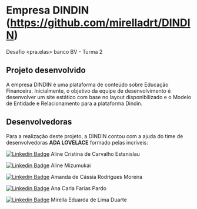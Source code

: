 # Empresa DINDIN (https://github.com/mirelladrt/DINDIN) 

Desafio &lt;pra.elas> banco BV - Turma 2


## Projeto desenvolvido


A empresa DINDIN é uma plataforma de conteúdo sobre Educação Financeira.
Inicialmente, o objetivo da equipe de desenvolvimento é desenvolver um site estático com base no layout disponibilizado e o Modelo de Entidade e Relacionamento para a plataforma Dindin.


## Desenvolvedoras 


Para a realização deste projeto, a DINDIN contou com a ajuda do time de desenvolvedoras <b>ADA LOVELACE</b> formado pelas incríveis:

[![Linkedin Badge](https://img.shields.io/badge/-LinkedIn-blue?style=flat-square&logo=Linkedin&logoColor=white&link=https://www.linkedin.com/in/aline-carvalho-b94931207/)](https://www.linkedin.com/in/aline-carvalho-b94931207/) Aline Cristina de Carvalho Estanislau

[![Linkedin Badge](https://img.shields.io/badge/-LinkedIn-blue?style=flat-square&logo=Linkedin&logoColor=white&link=https://www.linkedin.com/in/alinemizumukai/)](https://www.linkedin.com/in/alinemizumukai/) Aline Mizumukai

[![Linkedin Badge](https://img.shields.io/badge/-LinkedIn-blue?style=flat-square&logo=Linkedin&logoColor=white&link=https://www.linkedin.com/in/amanda-moreira-ba865672/)](https://www.linkedin.com/in/amanda-moreira-ba865672/) Amanda de Cássia Rodrigues Moreira

[![Linkedin Badge](https://img.shields.io/badge/-LinkedIn-blue?style=flat-square&logo=Linkedin&logoColor=white&link=https://www.linkedin.com/in/anacarlafp/)](https://www.linkedin.com/in/anacarlafp/) Ana Carla Farias Pardo

[![Linkedin Badge](https://img.shields.io/badge/-LinkedIn-blue?style=flat-square&logo=Linkedin&logoColor=white&link=https://www.linkedin.com/in/mirella-duarte-aa3527208/)](https://www.linkedin.com/in/mirella-duarte-aa3527208/) Mirella Eduarda de Lima Duarte 
